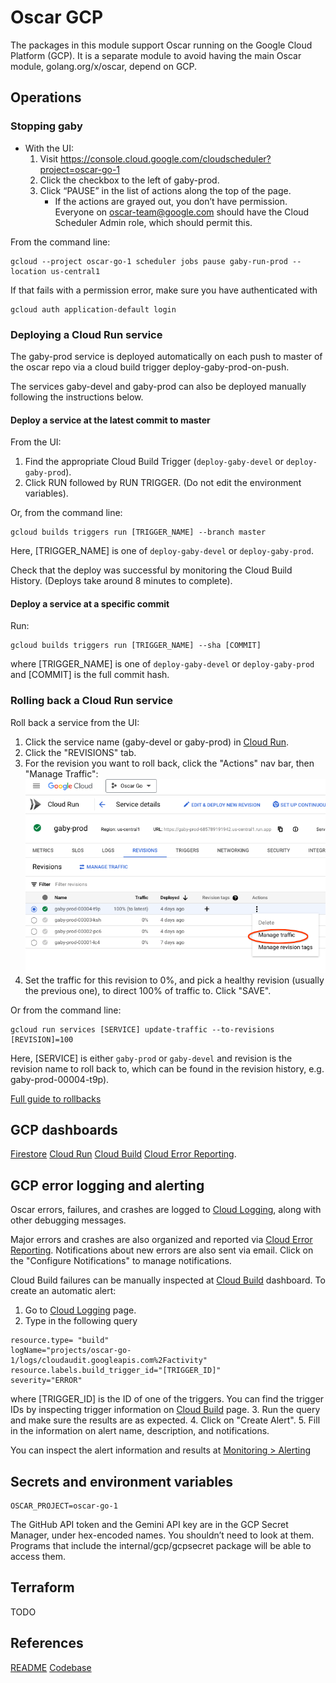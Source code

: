 # Oscar GCP

The packages in this module support Oscar running on the Google Cloud Platform (GCP).
It is a separate module to avoid having the main Oscar module, golang.org/x/oscar,
depend on GCP.

## Operations

### Stopping gaby

- With the UI:
  1. Visit https://console.cloud.google.com/cloudscheduler?project=oscar-go-1
  2. Click the checkbox to the left of gaby-prod.
  3. Click “PAUSE” in the list of actions along the top of the page.
     - If the actions are grayed out, you don’t have permission. Everyone on
       oscar-team@google.com should have the Cloud Scheduler Admin role, which should
       permit this.

From the command line:
```
gcloud --project oscar-go-1 scheduler jobs pause gaby-run-prod --location us-central1
```

If that fails with a permission error, make sure you have authenticated with
```
gcloud auth application-default login
```

### Deploying a Cloud Run service

The gaby-prod service is deployed automatically on each push to master of the oscar repo
via a cloud build trigger deploy-gaby-prod-on-push.

The services gaby-devel and gaby-prod can also be deployed manually following
the instructions below.

#### Deploy a service at the latest commit to master

From the UI:
1. Find the appropriate Cloud Build Trigger (`deploy-gaby-devel` or `deploy-gaby-prod`).
2. Click RUN followed by RUN TRIGGER. (Do not edit the environment variables).


Or, from the command line:
```
gcloud builds triggers run [TRIGGER_NAME] --branch master
```
Here, [TRIGGER_NAME] is one of `deploy-gaby-devel` or `deploy-gaby-prod`.

Check that the deploy was successful by monitoring the Cloud Build History. (Deploys take around 8 minutes to complete).

#### Deploy a service at a specific commit

Run:
```
gcloud builds triggers run [TRIGGER_NAME] --sha [COMMIT]
```

where [TRIGGER_NAME] is one of `deploy-gaby-devel` or `deploy-gaby-prod` and [COMMIT] is the full commit hash.

### Rolling back a Cloud Run service

Roll back a service from the UI:

1. Click the service name (gaby-devel or gaby-prod) in [Cloud Run](https://console.cloud.google.com/run?project=oscar-go-1).
2. Click the "REVISIONS" tab.
3. For the revision you want to roll back, click the "Actions" nav bar, then "Manage Traffic":
![select Manage Traffic](manage-traffic.png)
4. Set the traffic for this revision to 0%, and pick a healthy revision (usually the previous one), to direct 100% of traffic to. Click "SAVE".

Or from the command line:
```
gcloud run services [SERVICE] update-traffic --to-revisions [REVISION]=100
```
Here, [SERVICE] is either `gaby-prod` or `gaby-devel` and revision is the
revision name to roll back to, which can be found in the revision history, e.g.
gaby-prod-00004-t9p).

[Full guide to rollbacks](https://cloud.google.com/run/docs/rollouts-rollbacks-traffic-migration)

## GCP dashboards

[Firestore](https://console.cloud.google.com/firestore/databases?project=oscar-go-1)
[Cloud Run](https://console.cloud.google.com/run?project=oscar-go-1)
[Cloud Build](https://console.cloud.google.com/cloud-build/builds?project=oscar-go-1)
[Cloud Error Reporting](https://console.cloud.google.com/errors?project=oscar-go-1).

## GCP error logging and alerting

Oscar errors, failures, and crashes are logged to
[Cloud Logging](https://console.cloud.google.com/logs?project=oscar-go-1),
along with other debugging messages.

Major errors and crashes are also organized and reported via
[Cloud Error Reporting](https://console.cloud.google.com/errors?project=oscar-go-1).
Notifications about new errors are also sent via email. Click on the
"Configure Notifications" to manage notifications.

Cloud Build failures can be manually inspected at
[Cloud Build](https://console.cloud.google.com/cloud-build/builds?project=oscar-go-1)
dashboard. To create an automatic alert:

1. Go to [Cloud Logging](https://console.cloud.google.com/logs?project=oscar-go-1) page.
2. Type in the following query
```
resource.type= "build"
logName="projects/oscar-go-1/logs/cloudaudit.googleapis.com%2Factivity"
resource.labels.build_trigger_id="[TRIGGER_ID]"
severity="ERROR"
```
where [TRIGGER_ID] is the ID of one of the triggers. You can find the trigger
IDs by inspecting trigger information on
[Cloud Build](https://console.cloud.google.com/cloud-build/builds?project=oscar-go-1)
page.
3. Run the query and make sure the results are as expected.
4. Click on "Create Alert".
5. Fill in the information on alert name, description, and notifications.

You can inspect the alert information and results at [Monitoring >
Alerting](https://console.cloud.google.com/monitoring/alerting?project=oscar-go-1)

## Secrets and environment variables

```
OSCAR_PROJECT=oscar-go-1
```

The GitHub API token and the Gemini API key are in the GCP Secret Manager, under
hex-encoded names. You shouldn’t need to look at them. Programs that include the
internal/gcp/gcpsecret package will be able to access them.


## Terraform

TODO

## References

[README](go.dev/s/oscar)
[Codebase](golang.org/x/oscar)
